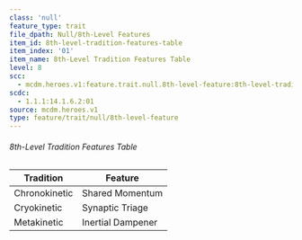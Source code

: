 ```yaml
---
class: 'null'
feature_type: trait
file_dpath: Null/8th-Level Features
item_id: 8th-level-tradition-features-table
item_index: '01'
item_name: 8th-Level Tradition Features Table
level: 8
scc:
  - mcdm.heroes.v1:feature.trait.null.8th-level-feature:8th-level-tradition-features-table
scdc:
  - 1.1.1:14.1.6.2:01
source: mcdm.heroes.v1
type: feature/trait/null/8th-level-feature
---
```


###### 8th-Level Tradition Features Table

| Tradition     | Feature           |
| ------------- | ----------------- |
| Chronokinetic | Shared Momentum   |
| Cryokinetic   | Synaptic Triage   |
| Metakinetic   | Inertial Dampener |
